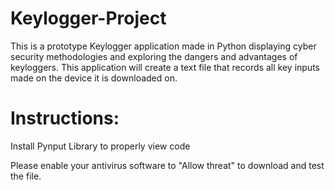 # Keylogger-Project
This is a prototype Keylogger application made in Python displaying cyber security methodologies and exploring the dangers and advantages of keyloggers.
This application will create a text file that records all key inputs made on the device it is downloaded on.

# Instructions:

Install Pynput Library to properly view code 

Please enable your antivirus software to "Allow threat" to download and test the file.
